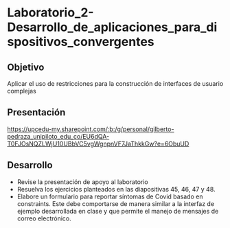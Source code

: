 # Laboratorio_2-Desarrollo_de_aplicaciones_para_dispositivos_convergentes

## Objetivo

Aplicar el uso de restricciones para la construcción de interfaces de usuario complejas

## Presentación

https://upcedu-my.sharepoint.com/:b:/g/personal/gilberto-pedraza_unipiloto_edu_co/EU6dQA-T0FJOsNQZLWjU10UBbVC5vgWgnpnVF7JaThkkGw?e=6ObuUD

## Desarrollo

   * Revise la presentación de apoyo al laboratorio
   * Resuelva los ejercicios planteados en las diapositivas 45, 46, 47 y 48.
   * Elabore un formulario para reportar síntomas de Covid basado en constraints. Este debe comportarse de manera similar a la interfaz de ejemplo desarrollada en clase y que permite el manejo de mensajes de correo electrónico.
